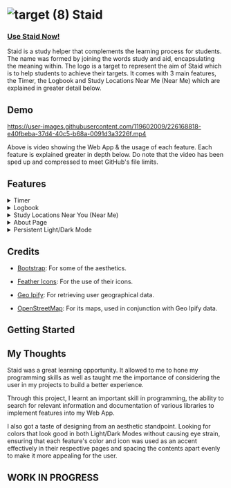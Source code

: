 # ![target (8)](https://user-images.githubusercontent.com/119602009/224983565-4dcba114-8cf2-4ddf-8f36-4c239df2bb0f.svg) Staid
### [Use Staid Now!](https://staid.pythonanywhere.com/)

Staid is a study helper that complements the learning process for students. The name was formed by joining the words study and aid, encapsulating the meaning within. The logo is a target to represent the aim of Staid which is to help students to achieve their targets. It comes with 3 main features, the Timer, the Logbook and Study Locations Near Me (Near Me) which are explained in greater detail below.

## Demo

https://user-images.githubusercontent.com/119602009/226168818-e40fbeba-37d4-40c5-b68a-0091d3a3226f.mp4

Above is video showing the Web App & the usage of each feature. Each feature is explained greater in depth below. Do note that the video has been sped up and compressed to meet GitHub's file limits.

## Features

<details>
<summary>Timer</summary>

![timer-gif](https://user-images.githubusercontent.com/119602009/226172679-6dc07429-0eb1-48ca-b7f8-07aa1b71f02a.gif)

The Timer is a countdown timer for users to time their study sessions. There are two input fields. The first being for the duration of the study session, in the format of hours, minutes and seconds. The second is the name of the session if the user wishes to add it to their Logbook. 

If the user wishes to log the session, the session is automatically added to their Logbook without any action required from the user. The length of this session is the duration the user had inputted and the date logged is the date of when the timer was used for this session.

Once the timer reaches the final ten seconds, the color of the Timer changes from blue to yellow. At the end, the Timer changes from yellow to red.

The accent color for this feature is blue (Hex Code: `#44A1F1`) as it is known to have a calming effect, increasing focus and productivity during a timed session.
</details>

<details>
<summary>Logbook</summary>

![logbook-gif](https://user-images.githubusercontent.com/119602009/226172690-da786437-ba8b-4f14-9f14-2f3f39780dfc.gif)

The Logbook is a log of all the user's study sessions. There are two sections. The first is for the user to add a session to the Logbook directly with three input fields, the name of the session, the duration of the session & the date of the session they wish to add. The second is the Logbook itself, in the form of a table. The columns, from left to right, are the index of the row, the name of the session, the duration of the session & the date of the session. The records of the Logbook is ordered in a reversed chronological order, with the earliest session at the top of the table. This is so to remind the user of their immediate previous session so that they can plan their next sessions more effectively.

The accent color for this feature is yellow (Hex Code: `#FFBB44`) as it is known to improve optimism and analytical skills. This increases the user's ability to analyse their sessions to improve their productivity. 
</details>

<details>
<summary>Study Locations Near You (Near Me)</summary>

The Study Locations Near You shows the user their closest study locations. There are two input fields. The user's location data is grabbed using Geo IPify's API and this data is used to generate the Map using OpenStreetMap without the user having to enter any data into the input fields. If the user wishes to search for another location or to improve the accuracy of the location data used to generate the map, the user can input their latitude and longitude in the input fields. OpenStreetMap mainly works with latitude and longitude coordinates only. This data is used to generate a new map of the inputted location which is then shown to the user.

I had originally planned to use the Google Maps API, however, I did not as it is not open-source and incurs a cost after the credit provided is exceeded.

The accent color for this green (Hex Code: `#00A266`) as it is known to give a sense of the outdoors and reduce anxiety, matching the sense of studying somewhere new.
</details>


<details>
<summary>About Page</summary>
![Screenshot 2023-03-19 202350](https://user-images.githubusercontent.com/119602009/226174943-f125c306-9d32-4702-b9d3-83878a55d94e.png)
The About page has a description of what Staid is and what it aims to achieve. The "Credits" section acknowledges the additional technologies used to create Staid.
</details>


<details>
<summary>Persistent Light/Dark Mode</summary>

![mode-gif](https://user-images.githubusercontent.com/119602009/226172785-d6745b75-247b-4757-98f1-086904117609.gif)

The toggle button in the header is a Light/Dark mode toggle for the Web App. By default, Dark Mode is selected. If the user wishes to enable Light Mode, the toggle button's color changes to white and it appears as toggled throughout, with the Light Mode persisting for the user automatically. If the user wishes to change back to Dark Mode, the user can do so, with the toggle being set back to its default state with the Dark Mode persisting throughout. 
</details>


## Credits

* [Bootstrap](https://getbootstrap.com/): For some of the aesthetics.

* [Feather Icons](https://feathericons.com/): For the use of their icons.

* [Geo Ipify](https://geo.ipify.org/): For retrieving user geographical data.

* [OpenStreetMap](https://www.openstreetmap.org/): For its maps, used in conjunction with Geo Ipify data.

## Getting Started

## My Thoughts

Staid was a great learning opportunity. It allowed to me to hone my programming skills as well as taught me the importance of considering the user in my projects to build a better experience.

Through this project, I learnt an important skill in programming, the ability to search for relevant information and documentation of various libraries to implement features into my Web App.

I also got a taste of designing from an aesthetic standpoint. Looking for colors that look good in both Light/Dark Modes without causing eye strain, ensuring that each feature's color and icon was used as an accent effectively in their respective pages and spacing the contents apart evenly to make it more appealing for the user.

## WORK IN PROGRESS
